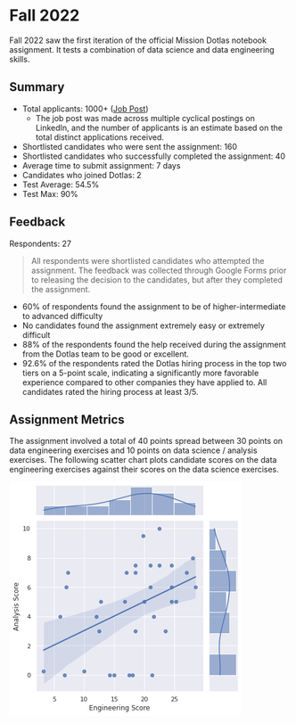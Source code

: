 # Fall 2022

Fall 2022 saw the first iteration of the official Mission Dotlas notebook assignment. It tests a combination of data science and data engineering skills.

## Summary

* Total applicants: 1000+ ([Job Post](https://www.linkedin.com/jobs/view/3324942431))
  * The job post was made across multiple cyclical postings on LinkedIn, and the number of applicants is an estimate based on the total distinct applications received.
* Shortlisted candidates who were sent the assignment: 160
* Shortlisted candidates who successfully completed the assignment: 40
* Average time to submit assignment: 7 days
* Candidates who joined Dotlas: 2
* Test Average: 54.5%
* Test Max: 90%

## Feedback

Respondents: 27

> All respondents were shortlisted candidates who attempted the assignment. The feedback was collected through Google Forms prior to releasing the decision to the candidates, but after they completed the assignment.

* 60% of respondents found the assignment to be of higher-intermediate to advanced difficulty
* No candidates found the assignment extremely easy or extremely difficult
* 88% of the respondents found the help received during the assignment from the Dotlas team to be good or excellent.
* 92.6% of the respondents rated the Dotlas hiring process in the top two tiers on a 5-point scale, indicating a significantly more favorable experience compared to other companies they have applied to. All candidates rated the hiring process at least 3/5.

## Assignment Metrics

The assignment involved a total of 40 points spread between 30 points on data engineering exercises and 10 points on data science / analysis exercises. The following scatter chart plots candidate scores on the data engineering exercises against their scores on the data science exercises.

![](assets/point_distribution.png)
